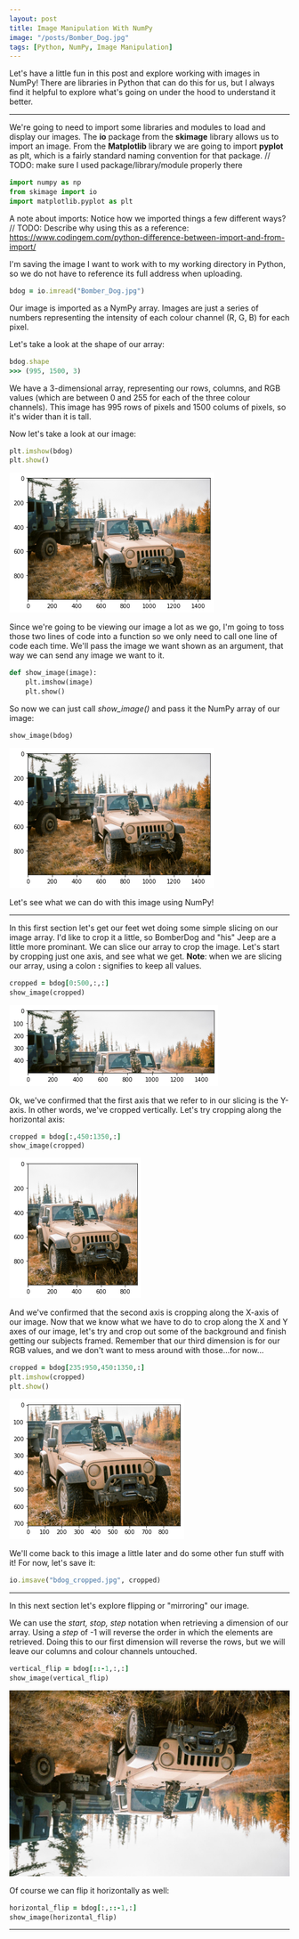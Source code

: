 ```yaml
---
layout: post
title: Image Manipulation With NumPy
image: "/posts/Bomber_Dog.jpg"
tags: [Python, NumPy, Image Manipulation]
---
```


Let's have a little fun in this post and explore working with images in NumPy! There are libraries in Python that can do this for us, but I always find it helpful to explore what's going on under the hood to understand it better.

---

We're going to need to import some libraries and modules to load and display our images. The **io** package from the **skimage** library allows us to import an image. From the **Matplotlib** library we are going to import **pyplot** as plt, which is a fairly standard naming convention for that package.
// TODO: make sure I used package/library/module properly there



```python
import numpy as np
from skimage import io
import matplotlib.pyplot as plt
```

A note about imports:
Notice how we imported things a few different ways?
// TODO: Describe why using this as a reference: https://www.codingem.com/python-difference-between-import-and-from-import/

            
I'm saving the image I want to work with to my working directory in Python, so we do not have to reference its full address when uploading.

```ruby
bdog = io.imread("Bomber_Dog.jpg")
```

Our image is imported as a NymPy array. Images are just a series of numbers representing the intensity of each colour channel (R, G, B) for each pixel.

Let's take a look at the shape of our array:


```ruby
bdog.shape
>>> (995, 1500, 3)
```
We have a 3-dimensional array, representing our rows, columns, and RGB values (which are between 0 and 255 for each of the three colour channels). This image has 995 rows of pixels and 1500 colums of pixels, so it's wider than it is tall.

Now let's take a look at our image:

```ruby
plt.imshow(bdog)
plt.show()
```
![Plot of Dog on Jeep](/img/posts/image_manipulation_with_numpy/bdog_plot.png "Plot output of our image")

Since we're going to be viewing our image a lot as we go, I'm going to toss those two lines of code into a function so we only need to call one line of code each time. We'll pass the image we want shown as an argument, that way we can send any image we want to it.
```python
def show_image(image):
    plt.imshow(image)
    plt.show()
```
So now we can just call *show_image()* and pass it the NumPy array of our image: 
```ruby
show_image(bdog)
```
![Plot of Dog on Jeep](/img/posts/image_manipulation_with_numpy/bdog_plot.png "Plot output of our image")

Let's see what we can do with this image using NumPy!

---
In this first section let's get our feet wet doing some simple slicing on our image array. I'd like to crop it a little, so BomberDog and "his" Jeep are a little more prominant. We can slice our array to crop the image. Let's start by cropping just one axis, and see what we get. **Note**: when we are slicing our array, using a colon **:** signifies to keep all values.

```ruby
cropped = bdog[0:500,:,:]
show_image(cropped) 
```
![Partially cropped plot of Dog on Jeep](/img/posts/image_manipulation_with_numpy/bdog_first_crop.png "Plot output of our partially cropped image")
    
Ok, we've confirmed that the first axis that we refer to in our slicing is the Y-axis. In other words, we've cropped vertically. Let's try cropping along the horizontal axis:

```ruby
cropped = bdog[:,450:1350,:]
show_image(cropped)
```
![Partially cropped plot of Dog on Jeep](/img/posts/image_manipulation_with_numpy/bdog_second_crop.png "Plot output of our partially cropped image")

And we've confirmed that the second axis is cropping along the X-axis of our image. Now that we know what we have to do to crop along the X and Y axes of our image, let's try and crop out some of the background and finish getting our subjects framed. Remember that our third dimension is for our RGB values, and we don't want to mess around with those...for now...

```ruby
cropped = bdog[235:950,450:1350,:]
plt.imshow(cropped)
plt.show()
```
![Fully cropped plot of Dog on Jeep](/img/posts/image_manipulation_with_numpy/bdog_full_crop.png "Plot output of our fully cropped image")

We'll come back to this image a little later and do some other fun stuff with it! For now, let's save it:

```ruby
io.imsave("bdog_cropped.jpg", cropped)
```

---

In this next section let's explore flipping or "mirroring" our image.

We can use the *start, stop, step* notation when retrieving a dimension of our array. Using a *step* of -1 will reverse the order in which the elements are retrieved. Doing this to our first dimension will reverse the rows, but we will leave our columns and colour channels untouched.

```ruby
vertical_flip = bdog[::-1,:,:]
show_image(vertical_flip)
```
![Vertically flipped plot of Dog on Jeep](/img/posts/image_manipulation_with_numpy/bdog_vertical_flip.jpg "Plot output of our vertically flipped image")

Of course we can flip it horizontally as well:

```ruby
horizontal_flip = bdog[:,::-1,:]
show_image(horizontal_flip)
```


---


